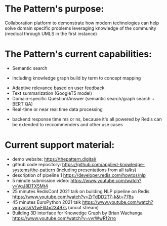 # The Pattern's purpose: 

Collaboration platform to demonstrate how modern technologies can help solve domain specific problems leveraging knowledge of the community (medical through UMLS in the first instance) 

# The Pattern's current capabilities:

* Semantic search
- Including knowledge graph build by term to concept mapping
* Adaptive relevance based on user feedback
* Text summarization (GoogleT5 model)
* Domain-specific Question/Answer (semantic search/graph search + BERT QA)
* Real-time or near real time data processing
- backend response time ms or ns, because it's all powered by Redis
can be extended to reccommenders and other use cases

# Current support material:
* demo website: https://thepattern.digital/ 
* github code repository:  https://github.com/applied-knowledge-systems/the-pattern  (including presentations from all talks)
* description of pipeline 1 https://developer.redis.com/howtos/nlp
* 5 minute submission video: https://www.youtube.com/watch?v=VgJ8DTX5Mt4 
* 25 minutes RedisConf 2021 talk on building NLP pipeline on Redis https://www.youtube.com/watch?v=ZrTdDD2T7-k&t=778s
* 45 minutes EuroPython 2021 talk https://www.youtube.com/watch?v=gvqlsVVfwFI&t=23497s (uncut stream) 
* Building 3D interface for Knowedge Graph by Brian Wachanga https://www.youtube.com/watch?v=vvrWwRf2rro
